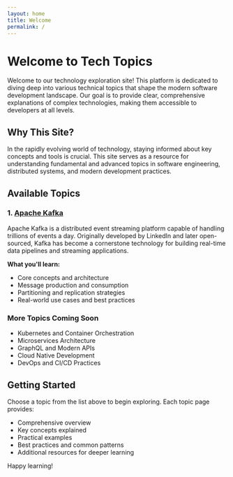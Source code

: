 ```yaml
---
layout: home
title: Welcome
permalink: /
---
```


# Welcome to Tech Topics

Welcome to our technology exploration site! This platform is dedicated to diving deep into various technical topics that shape the modern software development landscape. Our goal is to provide clear, comprehensive explanations of complex technologies, making them accessible to developers at all levels.

## Why This Site?

In the rapidly evolving world of technology, staying informed about key concepts and tools is crucial. This site serves as a resource for understanding fundamental and advanced topics in software engineering, distributed systems, and modern development practices.

## Available Topics

### 1. [Apache Kafka](/kafka)
Apache Kafka is a distributed event streaming platform capable of handling trillions of events a day. Originally developed by LinkedIn and later open-sourced, Kafka has become a cornerstone technology for building real-time data pipelines and streaming applications.

**What you'll learn:**
- Core concepts and architecture
- Message production and consumption
- Partitioning and replication strategies
- Real-world use cases and best practices

### More Topics Coming Soon
- Kubernetes and Container Orchestration
- Microservices Architecture
- GraphQL and Modern APIs
- Cloud Native Development
- DevOps and CI/CD Practices

## Getting Started

Choose a topic from the list above to begin exploring. Each topic page provides:
- Comprehensive overview
- Key concepts explained
- Practical examples
- Best practices and common patterns
- Additional resources for deeper learning

Happy learning!